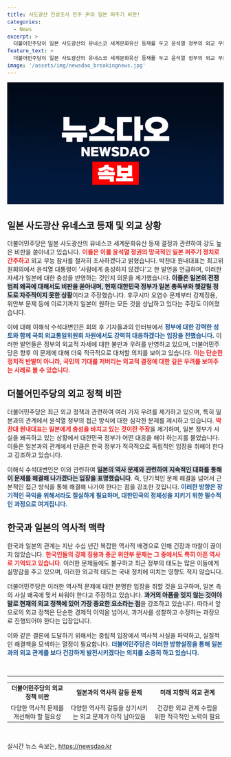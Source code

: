 ```yaml
---
title: 사도광산 진상조사 민주 尹의 일본 퍼주기 비판!
categories:
  - News
excerpt: >
  더불어민주당이 일본 사도광산의 유네스코 세계문화유산 등재를 두고 윤석열 정부의 외교 무능을 강력 비판했습니다. 박찬대 원내대표는 정부의 일본에 대한 충성을 지적하며 진상 조사를 예고했습니다. 이들의 발언은 여야 간 긴장을 고조시키고 있습니다.
feature_text: >
  더불어민주당이 일본 사도광산의 유네스코 세계문화유산 등재를 두고 윤석열 정부의 외교 무능을 강력 비판했습니다. 박찬대 원내대표는 정부의 일본에 대한 충성을 지적하며 진상 조사를 예고했습니다. 이들의 발언은 여야 간 긴장을 고조시키고 있습니다.
image: '/assets/img/newsdao_breakingnews.jpg'
---
```


<p><img src="/assets/img/newsdao_breakingnews.jpg" alt="koreaapp 속보" /></p>

<h2 data-ke-size="size26">일본 사도광산 유네스코 등재 및 외교 상황</h2>

<p data-ke-size="size16">더불어민주당은 일본 사도광산의 유네스코 세계문화유산 등재 결정과 관련하여 강도 높은 비판을 쏟아내고 있습니다. <b><span style="color: #ee2323;">이들은 이를 윤석열 정권의 망국적인 일본 퍼주기 정치로 간주하고</span></b> 외교 무능 참사를 철저히 조사하겠다고 밝혔습니다. 박찬대 원내대표는 최고위원회의에서 윤석열 대통령이 '사람에게 충성하지 않겠다'고 한 발언을 언급하며, 이러한 자세가 일본에 대한 충성을 반영하는 것인지 의문을 제기했습니다. <b><span style="background-color: #21538527;">이들은 일본의 전쟁 범죄 왜곡에 대해서도 비판을 쏟아내며, 현재 대한민국 정부가 일본 총독부와 헷갈릴 정도로 자주적이지 못한 상황</span></b>이라고 주장했습니다. 후쿠시마 오염수 문제부터 강제징용, 위안부 문제 등에 이르기까지 일본이 원하는 모든 것을 상납하고 있다는 주장도 이어졌습니다.</p>

<p data-ke-size="size16">이에 대해 이해식 수석대변인은 회의 후 기자들과의 인터뷰에서 <b><span style="color: #1a5490;">정부에 대한 강력한 성토와 함께 국회 외교통일위원회 차원에서도 강력히 대응하겠다는 입장을 전했습니다.</span></b> 이러한 발언들은 정부의 외교적 자세에 대한 불만과 우려를 반영하고 있으며, 더불어민주당은 향후 이 문제에 대해 더욱 적극적으로 대처할 의지를 보이고 있습니다. <b><span style="color: #ee2323;">이는 단순한 정치적 반발이 아니라, 국민의 기대를 저버리는 외교적 결정에 대한 깊은 우려를 보여주는 사례로 볼 수 있습니다.</span></b></p>

<h2 data-ke-size="size26">더불어민주당의 외교 정책 비판</h2>

<p data-ke-size="size16">더불어민주당은 최근 외교 정책과 관련하여 여러 가지 우려를 제기하고 있으며, 특히 일본과의 관계에서 윤석열 정부의 접근 방식에 대한 심각한 문제를 제시하고 있습니다. <b><span style="color: #ee2323;">박찬대 원내대표는 일본에게 충성을 바치고 있는 것이란 주장</span></b>을 제기하며, 일본 정부가 사실을 왜곡하고 있는 상황에서 대한민국 정부가 어떤 대응을 해야 하는지를 물었습니다. 이들은 일본과의 관계에서 만큼은 한국 정부가 적극적으로 독립적인 입장을 취해야 한다고 강조하고 있습니다.</p>

<p data-ke-size="size16">이해식 수석대변인은 이와 관련하여 <b><span style="background-color: #21538527;">일본의 역사 문제와 관련하여 지속적인 대화를 통해 이 문제를 해결해 나가겠다는 입장을 표명했습니다</span></b>. 즉, 단기적인 문제 해결을 넘어서 근본적인 접근 방식을 통해 해결해 나가야 한다는 점을 강조한 것입니다. <b><span style="color: #1a5490;">이러한 방향은 장기적인 국익을 위해서라도 절실하게 필요하며, 대한민국의 정체성을 지키기 위한 필수적인 과정으로 여겨집니다.</span></b></p>

<h2 data-ke-size="size26">한국과 일본의 역사적 맥락</h2>

<p data-ke-size="size16">한국과 일본의 관계는 지난 수십 년간 복잡한 역사적 배경으로 인해 긴장과 마찰이 끊이지 않았습니다. <b><span style="color: #ee2323;">한국인들의 강제 징용과 종군 위안부 문제는 그 중에서도 특히 아픈 역사로 기억되고 있습니다</span></b>. 이러한 문제들에도 불구하고 최근 정부의 태도는 많은 이들에게 실망감을 주고 있으며, 이러한 외교적 태도는 국내 정치에 미치는 영향도 적지 않습니다.</p>

<p data-ke-size="size16">더불어민주당은 이러한 역사적 문제에 대한 분명한 입장을 취할 것을 요구하며, 일본 측의 사실 왜곡에 맞서 싸워야 한다고 주장하고 있습니다. <b><span style="background-color: #21538527;">과거의 아픔을 잊지 않는 것이야말로 현재의 외교 정책에 있어 가장 중요한 요소라는 점</span></b>을 강조하고 있습니다. 따라서 앞으로의 외교 정책은 단순한 경제적 이익을 넘어서, 과거사를 성찰하고 수정하는 과정으로 진행되어야 한다는 입장입니다.</p>

<p data-ke-size="size16">이와 같은 결론에 도달하기 위해서는 중립적 입장에서 역사적 사실을 파악하고, 실질적인 해결책을 모색하는 열정이 필요합니다. <b><span style="color: #1a5490;">더불어민주당은 이러한 방향설정을 통해 일본과의 외교 관계를 보다 건강하게 발전시키겠다는 의지를 소중히 하고 있습니다.</span></b></p>

<p data-ke-size="size16">&nbsp;</p>

<hr>

<table style="width: 100%; border-collapse: collapse;">
    <tr>
        <td style="text-align: center; height: 17px;"><b>더불어민주당의 외교 정책 비판</b></td>
        <td style="text-align: center; height: 17px;"><b>일본과의 역사적 갈등 문제</b></td>
        <td style="text-align: center; height: 17px;"><b>미래 지향적 외교 관계</b></td>
    </tr>
    <tr>
        <td style="height: 17px; text-align: center;">다양한 역사적 문제를 개선해야 할 필요성</td>
        <td style="height: 17px; text-align: center;">다양한 역사적 갈등을 상기시키는 외교 문제가 아직 남아있음</td>
        <td style="height: 17px; text-align: center;">건강한 외교 관계 수립을 위한 적극적인 노력이 필요</td>
    </tr>
</table>

<p data-ke-size="size16">&nbsp;</p>
실시간 뉴스 속보는, <a href="https://newsdao.kr" rel="dofollow">https://newsdao.kr</a>


